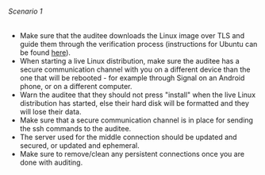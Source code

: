 ###### Scenario 1

- Make sure that the auditee downloads the Linux image over TLS and guide them through the verification process (instructions for Ubuntu can be found [here](https://tutorials.ubuntu.com/tutorial/tutorial-how-to-verify-ubuntu#0)).
- When starting a live Linux distribution, make sure the auditee has a secure communication channel with you on a different device than the one that will be rebooted - for example through Signal on an Android phone, or on a different computer.
- Warn the auditee that they should not press "install" when the live Linux distribution has started, else their hard disk will be formatted and they will lose their data.
- Make sure that a secure communication channel is in place for sending the ssh commands to the auditee.
- The server used for the middle connection should be updated and secured, or updated and ephemeral.
- Make sure to remove/clean any persistent connections once you are done with auditing.

